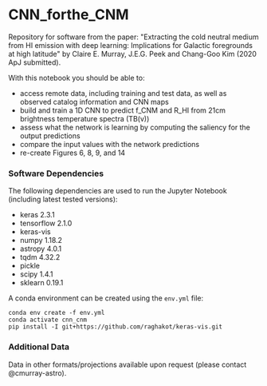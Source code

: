 # CNN_forthe_CNM

Repository for software from the paper: "Extracting the cold neutral medium from HI emission with deep learning: Implications for Galactic foregrounds at high latitude" by Claire E. Murray, J.E.G. Peek and Chang-Goo Kim (2020 ApJ submitted).

With this notebook you should be able to: 

- access remote data, including training and test data, as well as observed catalog information and CNN maps 
- build and train a 1D CNN to predict f_CNM and R_HI from 21cm brightness temperature spectra (TB(v))
- assess what the network is learning by computing the saliency for the output predictions
- compare the input values with the network predictions
- re-create Figures 6, 8, 9, and 14

### Software Dependencies

The following dependencies are used to run the Jupyter Notebook (including latest tested versions):

* keras 2.3.1
* tensorflow 2.1.0
* keras-vis
* numpy 1.18.2
* astropy 4.0.1
* tqdm 4.32.2
* pickle
* scipy 1.4.1
* sklearn 0.19.1

A conda environment can be created using the `env.yml` file:

```
conda env create -f env.yml
conda activate cnn_cnm
pip install -I git+https://github.com/raghakot/keras-vis.git
```

### Additional Data

Data in other formats/projections available upon request (please contact @cmurray-astro).

